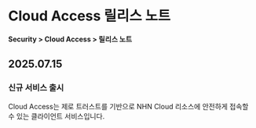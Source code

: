 # Cloud Access 릴리스 노트

**Security > Cloud Access > 릴리스 노트**

## 2025.07.15

### 신규 서비스 출시

Cloud Access는 제로 트러스트를 기반으로 NHN Cloud 리소스에 안전하게 접속할 수 있는 클라이언트 서비스입니다.

